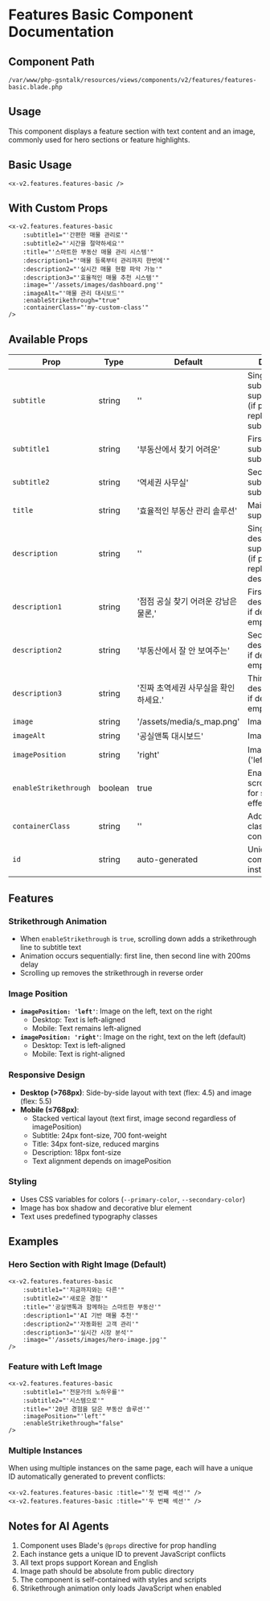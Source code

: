 # Features Basic Component Documentation

## Component Path
`/var/www/php-gsntalk/resources/views/components/v2/features/features-basic.blade.php`

## Usage
This component displays a feature section with text content and an image, commonly used for hero sections or feature highlights.

## Basic Usage
```blade
<x-v2.features.features-basic />
```

## With Custom Props
```blade
<x-v2.features.features-basic 
    :subtitle1="'간편한 매물 관리로'"
    :subtitle2="'시간을 절약하세요'"
    :title="'스마트한 부동산 매물 관리 시스템'"
    :description1="'매물 등록부터 관리까지 한번에'"
    :description2="'실시간 매물 현황 파악 가능'"
    :description3="'효율적인 매물 추천 시스템'"
    :image="'/assets/images/dashboard.png'"
    :imageAlt="'매물 관리 대시보드'"
    :enableStrikethrough="true"
    :containerClass="'my-custom-class'"
/>
```

## Available Props

| Prop | Type | Default | Description |
|------|------|---------|-------------|
| `subtitle` | string | '' | Single line subtitle - supports HTML (if provided, replaces subtitle1/2) |
| `subtitle1` | string | '부동산에서 찾기 어려운' | First line of subtitle (used if subtitle is empty) |
| `subtitle2` | string | '역세권 사무실' | Second line of subtitle (used if subtitle is empty) |
| `title` | string | '효율적인 부동산 관리 솔루션' | Main title text - supports HTML |
| `description` | string | '' | Single description - supports HTML (if provided, replaces description1/2/3) |
| `description1` | string | '점점 공실 찾기 어려운 강남은 물론,' | First line of description (used if description is empty) |
| `description2` | string | '부동산에서 잘 안 보여주는' | Second line of description (used if description is empty) |
| `description3` | string | '진짜 초역세권 사무실을 확인하세요.' | Third line of description (used if description is empty) |
| `image` | string | '/assets/media/s_map.png' | Image path |
| `imageAlt` | string | '공실앤톡 대시보드' | Image alt text |
| `imagePosition` | string | 'right' | Image position ('left' or 'right') |
| `enableStrikethrough` | boolean | true | Enable/disable scroll animation for strikethrough effect |
| `containerClass` | string | '' | Additional CSS classes for the container |
| `id` | string | auto-generated | Unique ID for the component instance |

## Features

### Strikethrough Animation
- When `enableStrikethrough` is `true`, scrolling down adds a strikethrough line to subtitle text
- Animation occurs sequentially: first line, then second line with 200ms delay
- Scrolling up removes the strikethrough in reverse order

### Image Position
- **`imagePosition: 'left'`**: Image on the left, text on the right
  - Desktop: Text is left-aligned
  - Mobile: Text remains left-aligned
- **`imagePosition: 'right'`**: Image on the right, text on the left (default)
  - Desktop: Text is left-aligned
  - Mobile: Text is right-aligned

### Responsive Design
- **Desktop (>768px)**: Side-by-side layout with text (flex: 4.5) and image (flex: 5.5)
- **Mobile (≤768px)**: 
  - Stacked vertical layout (text first, image second regardless of imagePosition)
  - Subtitle: 24px font-size, 700 font-weight
  - Title: 34px font-size, reduced margins
  - Description: 18px font-size
  - Text alignment depends on imagePosition

### Styling
- Uses CSS variables for colors (`--primary-color`, `--secondary-color`)
- Image has box shadow and decorative blur element
- Text uses predefined typography classes

## Examples

### Hero Section with Right Image (Default)
```blade
<x-v2.features.features-basic 
    :subtitle1="'지금까지와는 다른'"
    :subtitle2="'새로운 경험'"
    :title="'공실앤톡과 함께하는 스마트한 부동산'"
    :description1="'AI 기반 매물 추천'"
    :description2="'자동화된 고객 관리'"
    :description3="'실시간 시장 분석'"
    :image="'/assets/images/hero-image.jpg'"
/>
```

### Feature with Left Image
```blade
<x-v2.features.features-basic 
    :subtitle1="'전문가의 노하우를'"
    :subtitle2="'시스템으로'"
    :title="'20년 경험을 담은 부동산 솔루션'"
    :imagePosition="'left'"
    :enableStrikethrough="false"
/>
```

### Multiple Instances
When using multiple instances on the same page, each will have a unique ID automatically generated to prevent conflicts:
```blade
<x-v2.features.features-basic :title="'첫 번째 섹션'" />
<x-v2.features.features-basic :title="'두 번째 섹션'" />
```

## Notes for AI Agents
1. Component uses Blade's `@props` directive for prop handling
2. Each instance gets a unique ID to prevent JavaScript conflicts
3. All text props support Korean and English
4. Image path should be absolute from public directory
5. The component is self-contained with styles and scripts
6. Strikethrough animation only loads JavaScript when enabled
